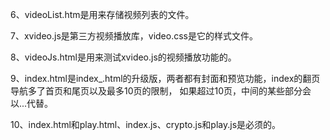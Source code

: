 
6、videoList.htm是用来存储视频列表的文件。

7、xvideo.js是第三方视频播放库，video.css是它的样式文件。

8、videoJs.html是用来测试xvideo.js的视频播放功能的。

9、index.html是index_.html的升级版，两者都有封面和预览功能，index的翻页导航多了首页和尾页以及最多10页的限制，
如果超过10页，中间的某些部分会以...代替。

10、index.html和play.html、index.js、crypto.js和play.js是必须的。